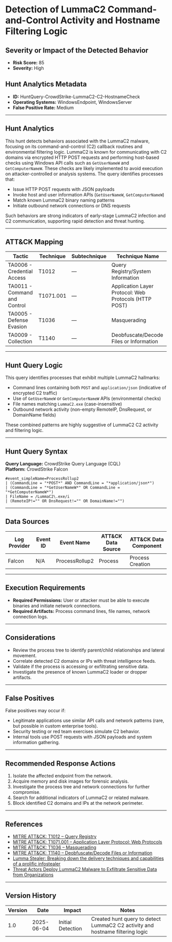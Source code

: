 # Detection of LummaC2 Command-and-Control Activity and Hostname Filtering Logic

## Severity or Impact of the Detected Behavior
- **Risk Score:** 85
- **Severity:** High

## Hunt Analytics Metadata

- **ID:** HuntQuery-CrowdStrike-LummaC2-C2-HostnameCheck
- **Operating Systems:** WindowsEndpoint, WindowsServer
- **False Positive Rate:** Medium

---

## Hunt Analytics

This hunt detects behaviors associated with the LummaC2 malware, focusing on its command-and-control (C2) callback routines and environmental filtering logic. LummaC2 is known for communicating with C2 domains via encrypted HTTP POST requests and performing host-based checks using Windows API calls such as `GetUserNameW` and `GetComputerNameW`. These checks are likely implemented to avoid execution on attacker-controlled or analysis systems. The query identifies processes that:

- Issue HTTP POST requests with JSON payloads
- Invoke host and user information APIs (`GetUserNameW`, `GetComputerNameW`)
- Match known LummaC2 binary naming patterns
- Initiate outbound network connections or DNS requests

Such behaviors are strong indicators of early-stage LummaC2 infection and C2 communication, supporting rapid detection and threat hunting.

---

## ATT&CK Mapping

| Tactic                        | Technique    | Subtechnique | Technique Name                                            |
|------------------------------|--------------|---------------|-----------------------------------------------------------|
| TA0006 - Credential Access    | T1012        | —             | Query Registry/System Information                         |
| TA0011 - Command and Control | T1071.001    | —             | Application Layer Protocol: Web Protocols (HTTP POST)     |
| TA0005 - Defense Evasion      | T1036        | —             | Masquerading                                             |
| TA0009 - Collection           | T1140        | —             | Deobfuscate/Decode Files or Information                   |

---

## Hunt Query Logic

This query identifies processes that exhibit multiple LummaC2 hallmarks:

- Command lines containing both `POST` and `application/json` (indicative of encrypted C2 traffic)
- Use of `GetUserNameW` or `GetComputerNameW` APIs (environmental checks)
- File names matching `LummaC2.exe` (case-insensitive)
- Outbound network activity (non-empty RemoteIP, DnsRequest, or DomainName fields)

These combined patterns are highly suggestive of LummaC2 C2 activity and filtering logic.

---

## Hunt Query Syntax

**Query Language:** CrowdStrike Query Language (CQL)  
**Platform:** CrowdStrike Falcon

```fql
#event_simpleName=ProcessRollup2  
| (CommandLine = "*POST*" AND CommandLine = "*application/json*")  
| (CommandLine = "*GetUserNameW*" OR CommandLine = "*GetComputerNameW*")  
| FileName = /LummaC2\.exe/i  
| (RemoteIP!="" OR DnsRequest!="" OR DomainName!="")  
```

---

## Data Sources

| Log Provider | Event ID | Event Name       | ATT&CK Data Source  | ATT&CK Data Component  |
|--------------|----------|------------------|---------------------|------------------------|
| Falcon       | N/A      | ProcessRollup2   | Process             | Process Creation       |

---

## Execution Requirements

- **Required Permissions:** User or attacker must be able to execute binaries and initiate network connections.
- **Required Artifacts:** Process command lines, file names, network connection logs.

---

## Considerations

- Review the process tree to identify parent/child relationships and lateral movement.
- Correlate detected C2 domains or IPs with threat intelligence feeds.
- Validate if the process is accessing or exfiltrating sensitive data.
- Investigate the presence of known LummaC2 loader or dropper artifacts.

---

## False Positives

False positives may occur if:

- Legitimate applications use similar API calls and network patterns (rare, but possible in custom enterprise tools).
- Security testing or red team exercises simulate C2 behavior.
- Internal tools use POST requests with JSON payloads and system information gathering.

---

## Recommended Response Actions

1. Isolate the affected endpoint from the network.
2. Acquire memory and disk images for forensic analysis.
3. Investigate the process tree and network connections for further compromise.
4. Search for additional indicators of LummaC2 or related malware.
5. Block identified C2 domains and IPs at the network perimeter.

---

## References

- [MITRE ATT&CK: T1012 – Query Registry](https://attack.mitre.org/techniques/T1012/)
- [MITRE ATT&CK: T1071.001 – Application Layer Protocol: Web Protocols](https://attack.mitre.org/techniques/T1071/001/)
- [MITRE ATT&CK: T1036 – Masquerading](https://attack.mitre.org/techniques/T1036/)
- [MITRE ATT&CK: T1140 – Deobfuscate/Decode Files or Information](https://attack.mitre.org/techniques/T1140/)
- [Lumma Stealer: Breaking down the delivery techniques and capabilities of a prolific infostealer](https://www.microsoft.com/en-us/security/blog/2025/05/21/lumma-stealer-breaking-down-the-delivery-techniques-and-capabilities-of-a-prolific-infostealer/)
- [Threat Actors Deploy LummaC2 Malware to Exfiltrate Sensitive Data from Organizations](https://www.cisa.gov/news-events/cybersecurity-advisories/aa25-141b)

---

## Version History

| Version | Date       | Impact            | Notes                                                                                      |
|---------|------------|-------------------|--------------------------------------------------------------------------------------------|
| 1.0     | 2025-06-04 | Initial Detection | Created hunt query to detect LummaC2 C2 activity and hostname filtering logic              |
